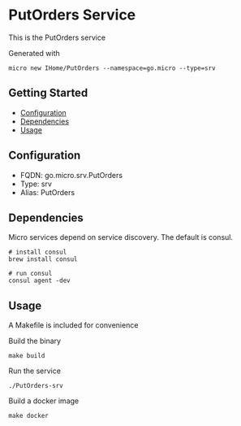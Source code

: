 # PutOrders Service

This is the PutOrders service

Generated with

```
micro new IHome/PutOrders --namespace=go.micro --type=srv
```

## Getting Started

- [Configuration](#configuration)
- [Dependencies](#dependencies)
- [Usage](#usage)

## Configuration

- FQDN: go.micro.srv.PutOrders
- Type: srv
- Alias: PutOrders

## Dependencies

Micro services depend on service discovery. The default is consul.

```
# install consul
brew install consul

# run consul
consul agent -dev
```

## Usage

A Makefile is included for convenience

Build the binary

```
make build
```

Run the service
```
./PutOrders-srv
```

Build a docker image
```
make docker
```